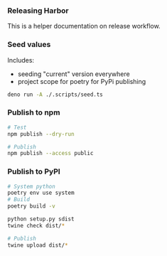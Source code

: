 ### Releasing Harbor

This is a helper documentation on release workflow.

### Seed values

Includes:
- seeding "current" version everywhere
- project scope for poetry for PyPi publishing

```bash
deno run -A ./.scripts/seed.ts
```


### Publish to npm

```bash
# Test
npm publish --dry-run

# Publish
npm publish --access public
```

### Publish to PyPI

```bash
# System python
poetry env use system
# Build
poetry build -v

python setup.py sdist
twine check dist/*

# Publish
twine upload dist/*
```
